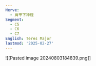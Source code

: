 ```yaml
---
Nerve:
  - 肩甲下神経
Segment:
  - C5
  - C6
  - C7
English: Teres Major
lastmod: '2025-02-27'
---
```

![[Pasted image 20240803184839.png]]
